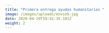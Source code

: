```yaml
---
title: "Primera entrega ayudas humanitarias "
image: /images/uploads/envio9.jpg
date: 2020-04-29T19:42:35.101Z
weight: 2
---
```

